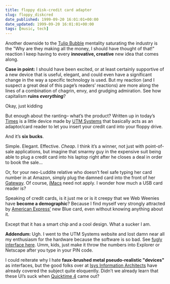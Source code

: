 ```yaml
---
title: floppy disk-credit card adapter
slug: floppy_diskcred
date_published: 1999-09-20 16:01:01+00:00
date_updated: 1999-09-20 16:01:01+00:00
tags: [music, tech]
---
```

Another downside to the [Tulip Bubble](http://www.itulip.com) mentality saturating the industry is the "Why are they making all the money, I should have thought of that!" reaction I keep having to every **innovative, creative** new idea that comes along.

**Case in point:** I should have been excited, or at least certainly supportive of a new device that is useful, elegant, and could even have a significant change in the way a specific technology is used. But my reaction (and I suspect a great deal of this page’s readers’ reactions) are more along the lines of a combination of chagrin, envy, and grudging admiration. See how capitalism **ruins *everything***?

Okay, just kidding

But enough about the ranting– what’s the product? Written up in today’s [Times](http://www.nytimes.com) is a little device made by [UTM Systems](http://www.utmsystems.com) that basically acts as an adaptor/card reader to let you insert your credit card into your floppy drive.

And it’s **six bucks**.

Simple. Elegant. Effective. *Cheap*. I think it’s a winner, not just with point-of-sale applications, but imagine that smarmy guy in the expensive suit being able to plug a credit card into his laptop right after he closes a deal in order to book the sale…

Or, for your neo-Luddite relative who doesn’t feel safe typing her card number in at Amazon, simply plug the damned card into the front of her [Gateway](http://www.gateway.com). Of course, [iMacs](http://www.apple.com) need not apply. I wonder how much a USB card reader is?

Speaking of credit cards, is it just me or is it creepy that we Web Weenies have **become a demographic**? Because I find myself very strongly attracted by [American Express’](http://www.americanexpress.com) new Blue card, even without knowing anything about it.

Except that it has a smart chip and a cool design. What a sucker I am.

**Addendum:** Ugh. I went to the UTM Systems website and lost damn near all my enthusiasm for the hardware because the software is so bad. See [fugly interface here](http://www.utmsystems.com/pages/interface.html). Umm, kids, just make it throw the numbers into Explorer or Netscape after you type in your PIN code.

I could reiterate why I hate **faux-brushed metal pseudo-realistic "devices"** as interfaces, but the good folks over at [Isys Information Architects](http://www.iarchitect.com/realcd.htm) have already covered the subject quite eloquently. Didn’t we already learn that these UI’s suck when [Quicktime 4](http://www.iarchitect.com/qtime.htm) came out?
